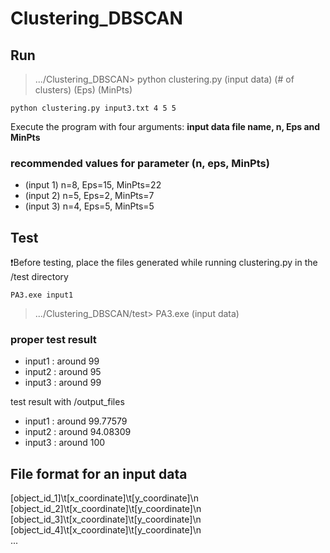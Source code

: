 # Clustering_DBSCAN

## Run
> .../Clustering_DBSCAN> python clustering.py (input data) (# of clusters) (Eps) (MinPts)
```
python clustering.py input3.txt 4 5 5
```
Execute the program with four arguments: **input data file name, n, Eps and MinPts**  

### recommended values for parameter (n, eps, MinPts)
- (input 1) n=8, Eps=15, MinPts=22
- (input 2) n=5, Eps=2, MinPts=7
- (input 3) n=4, Eps=5, MinPts=5


## Test
❗Before testing, place the files generated while running clustering.py in the /test directory

```
PA3.exe input1
```
>.../Clustering_DBSCAN/test> PA3.exe (input data)  


### proper test result
- input1 : around 99
- input2 : around 95
- input3 : around 99

test result with /output_files
- input1 : around 99.77579
- input2 : around 94.08309
- input3 : around 100


## File format for an input data   
 [object_id_1]\t[x_coordinate]\t[y_coordinate]\n   
 [object_id_2]\t[x_coordinate]\t[y_coordinate]\n   
 [object_id_3]\t[x_coordinate]\t[y_coordinate]\n   
 [object_id_4]\t[x_coordinate]\t[y_coordinate]\n   
 ...
